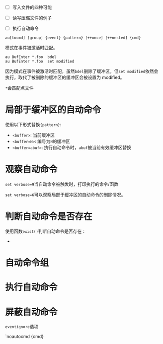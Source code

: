 - [ ] 写入文件的四种可能
- [ ] 读写压缩文件的例子 
- [ ] 执行自动命令



`au[tocmd] [group] {event} {pattern} [++once] [++nested] {cmd}`



模式在事件被激活时匹配。

```vim
au BufEnter *.foo  bdel
au BufEnter *.foo  set modified
```

因为模式在事件被激活时匹配，虽然`bdel`删除了缓冲区，但`set modified`依然会执行，取代了被删除的缓冲区的缓冲区会被设置为 modified。

`*`会匹配点文件

# 局部于缓冲区的自动命令

使用以下形式替换`{pattern}`:

- `<buffer>`: 当前缓冲区
- `<buffer=N>`: 编号为`N`的缓冲区
- `<buffer=abuf>`: 执行自动命令时，`abuf`被当前有效缓冲区替换



# 观察自动命令

`set verbose=9`当自动命令被触发时，打印执行的命令/函数

`set verbose=6`可以观察局部于缓冲区的自动命令的删除情况。

# 判断自动命令是否存在

使用函数`exist()`判断自动命令是否存在：

- 

# 自动命令组

# 执行自动命令

# 屏蔽自动命令

`eventignore`选项

`noautocmd {cmd} 

